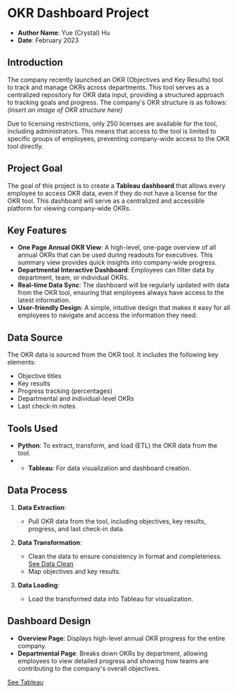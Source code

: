 # OKR Dashboard Project

- **Author Name**: Yue (Crystal) Hu
- **Date**: February 2023
 
## Introduction
The company recently launched an OKR (Objectives and Key Results) tool to track and manage OKRs across departments. This tool serves as a centralized repository for OKR data input, providing a structured approach to tracking goals and progress. The company's OKR structure is as follows:  
*(insert an image of OKR structure here)*

Due to licensing restrictions, only 250 licenses are available for the tool, including administrators. This means that access to the tool is limited to specific groups of employees, preventing company-wide access to the OKR tool directly.

## Project Goal
The goal of this project is to create a **Tableau dashboard** that allows every employee to access OKR data, even if they do not have a license for the OKR tool. This dashboard will serve as a centralized and accessible platform for viewing company-wide OKRs.

## Key Features
- **One Page Annual OKR View**: A high-level, one-page overview of all annual OKRs that can be used during readouts for executives. This summary view provides quick insights into company-wide progress.
- **Departmental Interactive Dashboard**: Employees can filter data by department, team, or individual OKRs.
- **Real-time Data Sync**: The dashboard will be regularly updated with data from the OKR tool, ensuring that employees always have access to the latest information.
- **User-friendly Design**: A simple, intuitive design that makes it easy for all employees to navigate and access the information they need.

## Data Source
The OKR data is sourced from the OKR tool. It includes the following key elements:
- Objective titles
- Key results
- Progress tracking (percentages)
- Departmental and individual-level OKRs
- Last check-in notes

## Tools Used
- **Python**: To extract, transform, and load (ETL) the OKR data from the tool.
- - **Tableau**: For data visualization and dashboard creation.

## Data Process
1. **Data Extraction**:
   - Pull OKR data from the tool, including objectives, key results, progress, and last check-in data.
   
2. **Data Transformation**:
   - Clean the data to ensure consistency in format and completeness. [See Data Clean](https://github.com/crystalhy007/OKR_data_clean/blob/master/OKR_Data_Clean.ipynb)
   - Map objectives and key results.

3. **Data Loading**:
   - Load the transformed data into Tableau for visualization.

## Dashboard Design
- **Overview Page**: Displays high-level annual OKR progress for the entire company.
- **Departmental Page**: Breaks down OKRs by department, allowing employees to view detailed progress and showing how teams are contributing to the company's overall objectives.

[See Tableau](https://public.tableau.com/app/profile/yue.hu7240/viz/OKRDashboard21/2023AnnualOverview#1)

